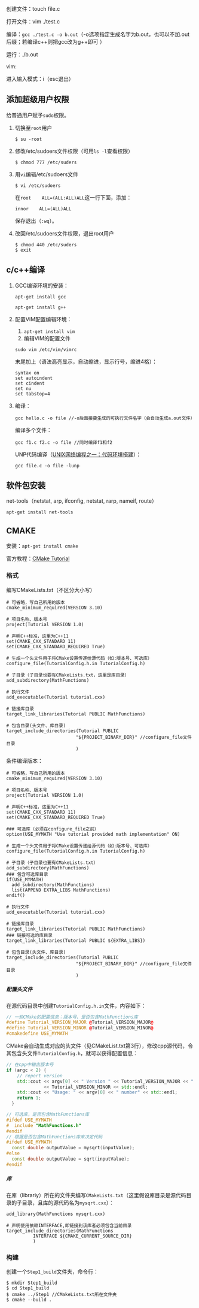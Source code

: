 创建文件：touch file.c

打开文件：vim ./test.c

编译：`gcc ./test.c -o b.out`（-o选项指定生成名字为b.out，也可以不加.out后缀；若编译c++则把gcc改为g++即可 ）

运行：./b.out



vim:

进入输入模式：i（esc退出）

## 添加超级用户权限

给普通用户赋予`sudo`权限。

1. 切换至`root`用户

   ```
   $ su -root
   ```

2. 修改/etc/sudoers文件权限（可用`ls -l`查看权限）

   ```
   $ chmod 777 /etc/suders
   ```

3. 用`vi`编辑/etc/sudoers文件

   ```
   $ vi /etc/sudoers
   ```

   在`root    ALL=(ALL:ALL)ALL`这一行下面，添加：

   `innor    ALL=(ALL)ALL`

   保存退出（`:wq`）。

4. 改回/etc/sudoers文件权限，退出root用户

   ```
   $ chmod 440 /etc/suders
   $ exit
   ```

## c/c++编译

1. GCC编译环境的安装：

   `apt-get install gcc`

   `apt-get install g++`

2. 配置VIM配置编辑环境：

   1. `apt-get install vim`
   2. 编辑VIM的配置文件

   ```
   sudo vim /etc/vim/vimrc
   ```

   末尾加上（语法高亮显示，自动缩进，显示行号，缩进4格）：

   ```
   syntax on
   set autoindent
   set cindent
   set nu
   set tabstop=4
   ```

3. 编译：

   ```
   gcc hello.c -o file //-o后面接要生成的可执行文件名字（会自动生成a.out文件）
   ```
   
   编译多个文件：
   
   ```
   gcc f1.c f2.c -o file //同时编译f1和f2
   ```
   
   UNP代码编译（[UNIX网络编程之一：代码环境搭建](https://blog.csdn.net/u013457167/article/details/78078187)）：

   ```
   gcc file.c -o file -lunp
   ```



## 软件包安装

net-tools（netstat, arp, ifconfig, netstat, rarp, nameif, route）

```
apt-get install net-tools
```









## CMAKE

安装：`apt-get install cmake`

官方教程：[CMake Tutorial](https://cmake.org/cmake/help/v3.16/guide/tutorial/index.html)

### 格式

编写CMakeLists.txt（不区分大小写）

```
# 可省略，写自己所用的版本
cmake_minimum_required(VERSION 3.10)

# 项目名称、版本号
project(Tutorial VERSION 1.0)

# 声明C++标准，这里为C++11
set(CMAKE_CXX_STANDARD 11)
set(CMAKE_CXX_STANDARD_REQUIRED True)

# 生成一个头文件用于将CMake设置传递给源代码（如:版本号、可选库）
configure_file(TutorialConfig.h.in TutorialConfig.h)

# 子目录（子目录也要有CMakeLists.txt，这里是库目录）
add_subdirectory(MathFunctions)

# 执行文件
add_executable(Tutorial tutorial.cxx) 

# 链接库目录
target_link_libraries(Tutorial PUBLIC MathFunctions)

# 包含目录(头文件、库目录)
target_include_directories(Tutorial PUBLIC
                          "${PROJECT_BINARY_DIR}" //configure_file文件目录
                          )
```



条件编译版本：

```
# 可省略，写自己所用的版本
cmake_minimum_required(VERSION 3.10)

# 项目名称、版本号
project(Tutorial VERSION 1.0)

# 声明C++标准，这里为C++11
set(CMAKE_CXX_STANDARD 11)
set(CMAKE_CXX_STANDARD_REQUIRED True)

### 可选库（必须在configure_file之前）
option(USE_MYMATH "Use tutorial provided math implementation" ON)

# 生成一个头文件用于将CMake设置传递给源代码（如:版本号、可选库）
configure_file(TutorialConfig.h.in TutorialConfig.h)

# 子目录（子目录也要有CMakeLists.txt）
add_subdirectory(MathFunctions)
### 包含可选库目录
if(USE_MYMATH)
  add_subdirectory(MathFunctions)
  list(APPEND EXTRA_LIBS MathFunctions)
endif()

# 执行文件
add_executable(Tutorial tutorial.cxx) 

# 链接库目录
target_link_libraries(Tutorial PUBLIC MathFunctions)
### 链接可选的库目录
target_link_libraries(Tutorial PUBLIC ${EXTRA_LIBS})

# 包含目录(头文件、库目录)
target_include_directories(Tutorial PUBLIC
                          "${PROJECT_BINARY_DIR}" //configure_file文件目录
                          )
```





##### 配置头文件

在源代码目录中创建`TutorialConfig.h.in`文件，内容如下：

```c++
// 一些CMake的配置信息：版本号、是否包含MathFunctions库
#define Tutorial_VERSION_MAJOR @Tutorial_VERSION_MAJOR@
#define Tutorial_VERSION_MINOR @Tutorial_VERSION_MINOR@
#cmakedefine USE_MYMATH
```

CMake会自动生成对应的头文件（见CMakeList.txt第3行），修改cpp源代码，令其包含头文件`TutorialConfig.h`，就可以获得配置信息：

```c++
// 在cpp中输出版本号
if (argc < 2) {
    // report version
    std::cout << argv[0] << " Version " << Tutorial_VERSION_MAJOR << "."
              << Tutorial_VERSION_MINOR << std::endl;
    std::cout << "Usage: " << argv[0] << " number" << std::endl;
    return 1;
  }

// 可选库，是否包含MathFunctions库
#ifdef USE_MYMATH
#  include "MathFunctions.h"
#endif
// 根据是否包含MathFunctions库来决定代码
#ifdef USE_MYMATH
  const double outputValue = mysqrt(inputValue);
#else
  const double outputValue = sqrt(inputValue);
#endif
```

##### 库

在库（librariy）所在的文件夹编写`CMakeLists.txt`（这里假设库目录是源代码目录的子目录，且库的源代码名为`mysqrt.cxx`）：

```
add_library(MathFunctions mysqrt.cxx)

# 声明使用依赖INTERFACE,即链接到该库者必须包含当前目录
target_include_directories(MathFunctions
          INTERFACE ${CMAKE_CURRENT_SOURCE_DIR}
          )
```



### 构建

创建一个`Step1_build`文件夹，命令行：

```
$ mkdir Step1_build
$ cd Step1_build
$ cmake ../Step1 //CMakeLists.txt所在文件夹
$ cmake --build .
```

